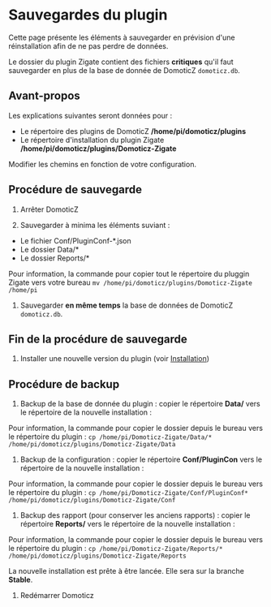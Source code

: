 # Sauvegardes du plugin

Cette page présente les éléments à sauvegarder en prévision d'une réinstallation afin de ne pas perdre de données.

Le dossier du plugin Zigate contient des fichiers __critiques__ qu'il faut sauvegarder en plus de la base de donnée de DomoticZ `domoticz.db`.

## Avant-propos

Les explications suivantes seront données pour :

* Le répertoire des plugins de DomoticZ __/home/pi/domoticz/plugins__ 
* Le répertoire d'installation du plugin Zigate __/home/pi/domoticz/plugins/Domoticz-Zigate__

Modifier les chemins en fonction de votre configuration.


## Procédure de sauvegarde

1. Arrêter DomoticZ

1. Sauvegarder à minima les éléments suviant :

* Le fichier  Conf/PluginConf-*.json 
* Le dossier  Data/*
* Le dossier  Reports/*

Pour information, la commande pour copier tout le répertoire du pluggin Zigate vers votre bureau 
`mv /home/pi/domoticz/plugins/Domoticz-Zigate   /home/pi`

1. Sauvegarder __en même temps__ la base de données de DomoticZ `domoticz.db`. 


## Fin de la procédure de sauvegarde

1. Installer une nouvelle version du plugin (voir [Installation](Installation.md))

## Procédure de backup

1. Backup de la base de donnée du plugin : copier le répertoire __Data/__ vers le répertoire de la nouvelle installation :

Pour information, la commande pour copier le dossier depuis le bureau vers le répertoire du plugin : 
`cp /home/pi/Domoticz-Zigate/Data/* /home/pi/domoticz/plugins/Domoticz-Zigate/Data`
   
1. Backup de la configuration : copier le répertoire __Conf/PluginCon__ vers le répertoire de la nouvelle installation :

  Pour information, la commande pour copier le dossier depuis le bureau vers le répertoire du plugin : 
  `cp /home/pi/Domoticz-Zigate/Conf/PluginConf* /home/pi/domoticz/plugins/Domoticz-Zigate/Conf`
   
1. Backup des rapport (pour conserver les anciens rapports) : copier le répertoire __Reports/__ vers le répertoire de la nouvelle installation :

Pour information, la commande pour copier le dossier depuis le bureau vers le répertoire du plugin : 
`cp /home/pi/Domoticz-Zigate/Reports/* /home/pi/domoticz/plugins/Domoticz-Zigate/Reports`
  
 La nouvelle installation est prête à être lancée. Elle sera sur la branche __Stable__.

1. Redémarrer Domoticz
